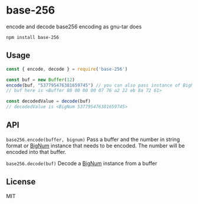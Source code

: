 # base-256

encode and decode base256 encoding  as gnu-tar does

```
npm install base-256
```

## Usage

``` js
const { encode, decode } = require('base-256')

const buf = new Buffer(12)
encode(buf, "537795476381659745") // you can also pass instance of BigNum like so encode(buf, <BigNum 537795476381659745>)
// buf here is <Buffer 80 00 00 00 07 76 a2 22 eb 8a 72 61>

const decodedValue = decode(buf)
// decodedValue is <BigNum 537795476381659745>
```

## API
`base256.encode(buffer, bignum)`
Pass a buffer and the number in string format or [BigNum](https://github.com/justmoon/node-bignum) instance that needs to be encoded. The number will be encoded into that buffer.

`base256.decode(buf)`
Decode a [BigNum](https://github.com/justmoon/node-bignum) instance from a buffer

## License

MIT
